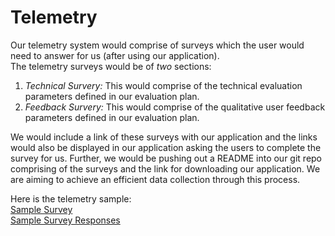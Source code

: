 # Telemetry 

Our telemetry system would comprise of surveys which the user would need to answer for us (after using our application).  
The telemetry surveys would be of _two_ sections:  
1. _Technical Survery:_ This would comprise of the technical evaluation parameters defined in our evaluation plan.  
2. _Feedback Survery:_ This would comprise of the qualitative user feedback parameters defined in our evaluation plan.  

We would include a link of these surveys with our application and the links would also be displayed in our application asking the users to complete the survey for us. Further, we would be pushing out a README into our git repo comprising of the surveys and the link for downloading our application. We are aiming to achieve an efficient data collection through this process.  
  
Here is the telemetry sample:  
[Sample Survey](http://goo.gl/forms/83fOIKBaSu)  
[Sample Survey Responses](https://goo.gl/vxa7im)
